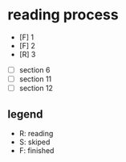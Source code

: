 # reading process

- [F] 1
- [F] 2
- [R] 3
- [ ] section 6
- [ ] section 11
- [ ] section 12

## legend

- R: reading
- S: skiped
- F: finished